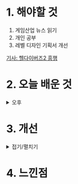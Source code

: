 
# 1. 해야할 것

1. 게임산업 뉴스 읽기 
2. 개인 공부  
3. 레벨 디자인 기획서 개선

[기사: 헬다이버즈2 흥행](https://www.gameple.co.kr/news/articleView.html?idxno=208846)

# 2. 오늘 배운 것


<details>
<summary>오후</summary>


</details>




# 3. 개선


<details>
<summary>접기/펼치기</summary>


</details>



# 4. 느낀점


